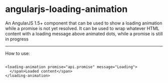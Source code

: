 # angularjs-loading-animation
An AngularJS 1.5+ component that can be used to show a loading animation while a promise is not yet resolved.
It can be used to wrap whatever HTML content with a loading message above animated dots, while a promise is still in progress
**********************************************************************************************************************************************

How to use:
<pre><code>
&lt;loading-animation promise="api.promise" message="Loading"&gt;
  &lt;/span&gt;Loaded content&lt;/span&gt;
&lt;/loading-animation&gt;
</code></pre>
